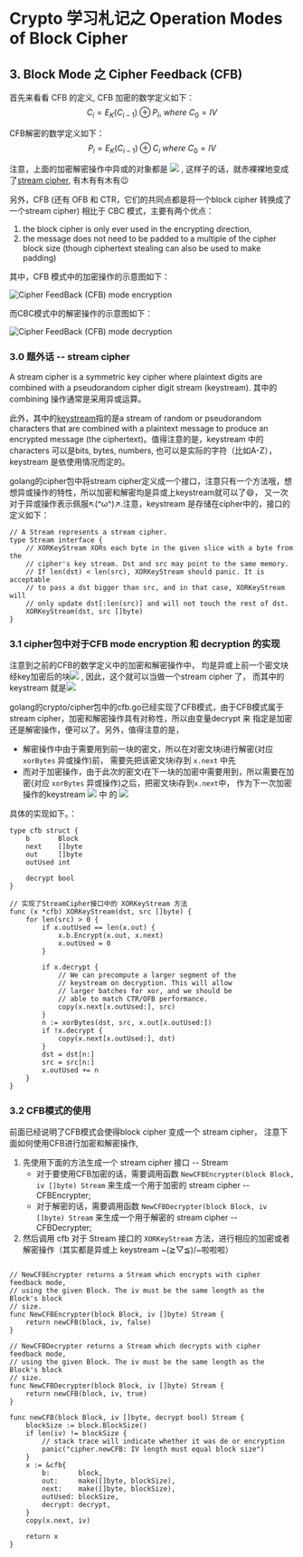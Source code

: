 # Crypto 学习札记之 Operation Modes of Block Cipher
## 3. Block Mode 之 Cipher Feedback (CFB)
首先来看看 CFB 的定义, CFB 加密的数学定义如下：
$$ C_i = E_K(C_{i-1}) \oplus P_{i}, \ where\  C_0 = IV$$

CFB解密的数学定义如下：
$$ P_i = E_K(C_{i-1}) \oplus C_{i} \ where\  C_0 = IV$$

注意，上面的加密解密操作中异或的对象都是
<img src="http://chart.googleapis.com/chart?cht=tx&chl= E_K(C_{i-1}) " style="border:none;">
, 这样子的话，就赤裸裸地变成了[stream cipher](https://en.wikipedia.org/wiki/Stream_cipher), 有木有有木有😉

另外，CFB (还有 OFB 和 CTR，它们的共同点都是将一个block cipher 转换成了一个stream cipher) 相比于 CBC 模式，主要有两个优点：
1. the block cipher is only ever used in the encrypting direction,
2. the message does not need to be padded to a multiple of the cipher block size (though ciphertext stealing can also be used to make padding)


其中，CFB 模式中的加密操作的示意图如下：

![Cipher FeedBack (CFB) mode encryption](https://upload.wikimedia.org/wikipedia/commons/9/9d/CFB_encryption.svg)

而CBC模式中的解密操作的示意图如下：

![Cipher FeedBack (CFB) mode decryption](https://upload.wikimedia.org/wikipedia/commons/5/57/CFB_decryption.svg)


### 3.0 题外话 -- stream cipher
A stream cipher is a symmetric key cipher where plaintext digits are combined with a pseudorandom cipher digit stream (keystream).
其中的combining 操作通常是采用异或运算。

此外，其中的[keystream](https://en.wikipedia.org/wiki/Keystream)指的是a stream of random or pseudorandom characters that are combined
with a plaintext message to produce an encrypted message (the ciphertext)。值得注意的是，keystream 中的 characters 可以是bits, bytes, numbers,
也可以是实际的字符（比如A-Z），keystream 是依使用情况而定的。

golang的cipher包中将stream cipher定义成一个接口，注意只有一个方法哦，想想异或操作的特性，所以加密和解密均是异或上keystream就可以了😄，
又一次对于异或操作表示佩服↖(^ω^)↗.注意，keystream 是存储在cipher中的，接口的定义如下：
```golang
// A Stream represents a stream cipher.
type Stream interface {
	// XORKeyStream XORs each byte in the given slice with a byte from the
	// cipher's key stream. Dst and src may point to the same memory.
	// If len(dst) < len(src), XORKeyStream should panic. It is acceptable
	// to pass a dst bigger than src, and in that case, XORKeyStream will
	// only update dst[:len(src)] and will not touch the rest of dst.
	XORKeyStream(dst, src []byte)
}

```

### 3.1 cipher包中对于CFB mode encryption 和 decryption 的实现
注意到之前的CFB的数学定义中的加密和解密操作中，
均是异或上前一个密文块经key加密后的块<img src="http://chart.googleapis.com/chart?cht=tx&chl= E_K(C_{i-1}) " style="border:none;">
,  因此，这个就可以当做一个stream cipher 了，
而其中的keystream 就是<img src="http://chart.googleapis.com/chart?cht=tx&chl= E_K(C_{i-1}) " style="border:none;">

golang的crypto/cipher包中的cfb.go已经实现了CFB模式，由于CFB模式属于stream cipher，加密和解密操作具有对称性，所以由变量decrypt 来
指定是加密还是解密操作，便可以了。另外，值得注意的是，
- 解密操作中由于需要用到前一块的密文，所以在对密文块i进行解密(对应 `xorBytes` 异或操作)前，
  需要先把该密文块i存到 `x.next` 中先
- 而对于加密操作，由于此次的密文i在下一块的加密中需要用到，所以需要在加密(对应 `xorBytes` 异或操作)之后，把密文块i存到`x.next`中，
  作为下一次加密操作的keystream <img src="http://chart.googleapis.com/chart?cht=tx&chl= E_K(C_{i-1})" style="border:none;"> 中
  的 <img src="http://chart.googleapis.com/chart?cht=tx&chl= C_{i-1}" style="border:none;">

具体的实现如下。：
```golang
type cfb struct {
	b       Block
	next    []byte
	out     []byte
	outUsed int

	decrypt bool
}

// 实现了StreamCipher接口中的 XORKeyStream 方法
func (x *cfb) XORKeyStream(dst, src []byte) {
	for len(src) > 0 {
		if x.outUsed == len(x.out) {
			x.b.Encrypt(x.out, x.next)
			x.outUsed = 0
		}

		if x.decrypt {
			// We can precompute a larger segment of the
			// keystream on decryption. This will allow
			// larger batches for xor, and we should be
			// able to match CTR/OFB performance.
			copy(x.next[x.outUsed:], src)
		}
		n := xorBytes(dst, src, x.out[x.outUsed:])
		if !x.decrypt {
			copy(x.next[x.outUsed:], dst)
		}
		dst = dst[n:]
		src = src[n:]
		x.outUsed += n
	}
}
```

### 3.2 CFB模式的使用
前面已经说明了CFB模式会使得block cipher 变成一个 stream cipher，
注意下面如何使用CFB进行加密和解密操作,

1. 先使用下面的方法生成一个 stream cipher 接口 -- Stream
    - 对于要使用CFB加密的话，需要调用函数 `NewCFBEncrypter(block Block, iv []byte) Stream` 来生成一个用于加密的 stream cipher -- CFBEncrypter;
    - 对于解密的话，需要调用函数 `NewCFBDecrypter(block Block, iv []byte) Stream` 来生成一个用于解密的 stream cipher -- CFBDecrypter;
2. 然后调用 cfb 对于 Stream 接口的 `XORKeyStream` 方法，进行相应的加密或者解密操作（其实都是异或上 keystream ~\(≧▽≦)/~啦啦啦）

```golang

// NewCFBEncrypter returns a Stream which encrypts with cipher feedback mode,
// using the given Block. The iv must be the same length as the Block's block
// size.
func NewCFBEncrypter(block Block, iv []byte) Stream {
	return newCFB(block, iv, false)
}

// NewCFBDecrypter returns a Stream which decrypts with cipher feedback mode,
// using the given Block. The iv must be the same length as the Block's block
// size.
func NewCFBDecrypter(block Block, iv []byte) Stream {
	return newCFB(block, iv, true)
}

func newCFB(block Block, iv []byte, decrypt bool) Stream {
	blockSize := block.BlockSize()
	if len(iv) != blockSize {
		// stack trace will indicate whether it was de or encryption
		panic("cipher.newCFB: IV length must equal block size")
	}
	x := &cfb{
		b:       block,
		out:     make([]byte, blockSize),
		next:    make([]byte, blockSize),
		outUsed: blockSize,
		decrypt: decrypt,
	}
	copy(x.next, iv)

	return x
}
```

